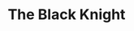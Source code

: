 ---
layout: production
title: The Black Knight
dates: February 19, 2017
location: Stage 773, Chicago
synopsis: A love story between a Jewish spy and SS Captain of the Intelligence Division set in Prague during the height of the Nazi occupation during World War II. This world premiere play by Angeli Primlani was performed as a staged reading.
production:
  - name: Angeli Primlani
    title: Director
    bio_url: http://accidentalshakespeare.com/company/angeli_primlani

cast:
  - actor: Chris Aruffo
    role: Radio Announcer
    actor_bio_url: http://accidentalshakespeare.com/company/chris_aruffo
  - actor: Taylor Galloway
    role: Henza, and others
    actor_bio_url: 
  - actor: Gary Henderson
    role: Albrecht
  - actor: Robert Kaercher
    role: Forrester
    actor_bio_url: 
  - actor: Julia Kessler
    role: Kathi
    actor_bio_url: http://accidentalshakespeare.com/company/julia_kessler
---
